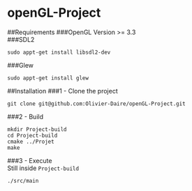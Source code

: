 # openGL-Project

##Requirements
###OpenGL
Version >= 3.3  
###SDL2  
```shell
sudo appt-get install libsdl2-dev
```
###Glew  
```shell
sudo appt-get install glew
```

##Installation
###1 - Clone the project
```shell
git clone git@github.com:Olivier-Daire/openGL-Project.git
```

###2 - Build
```shell
mkdir Project-build
cd Project-build
cmake ../Projet
make
```

###3 - Execute  
Still inside `Project-build`
```shell
./src/main
```
